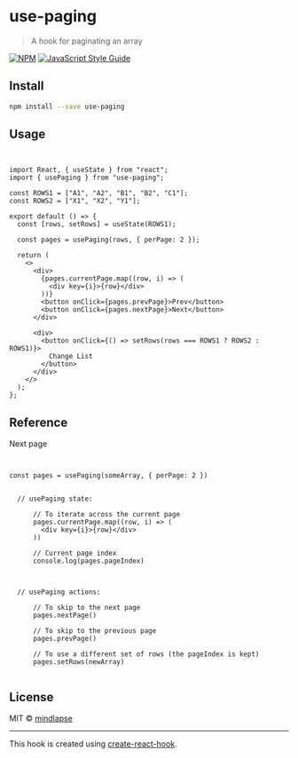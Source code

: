 # use-paging

> A hook for paginating an array

[![NPM](https://img.shields.io/npm/v/use-paging.svg)](https://www.npmjs.com/package/use-paging) [![JavaScript Style Guide](https://img.shields.io/badge/code_style-standard-brightgreen.svg)](https://standardjs.com)

## Install

```bash
npm install --save use-paging
```


## Usage

```tsx


import React, { useState } from "react";
import { usePaging } from "use-paging";

const ROWS1 = ["A1", "A2", "B1", "B2", "C1"];
const ROWS2 = ["X1", "X2", "Y1"];

export default () => {
  const [rows, setRows] = useState(ROWS1);

  const pages = usePaging(rows, { perPage: 2 });

  return (
    <>
      <div>
        {pages.currentPage.map((row, i) => (
          <div key={i}>{row}</div>
        ))}
        <button onClick={pages.prevPage}>Prev</button>
        <button onClick={pages.nextPage}>Next</button>
      </div>

      <div>
        <button onClick={() => setRows(rows === ROWS1 ? ROWS2 : ROWS1)}>
          Change List
        </button>
      </div>
    </>
  );
};

```

## Reference

Next page
```tsx


const pages = usePaging(someArray, { perPage: 2 })


  // usePaging state:

      // To iterate across the current page
      pages.currentPage.map((row, i) => (
        <div key={i}>{row}</div>
      ))

      // Current page index
      console.log(pages.pageIndex)



  // usePaging actions:

      // To skip to the next page
      pages.nextPage()

      // To skip to the previous page
      pages.prevPage()  

      // To use a different set of rows (the pageIndex is kept)
      pages.setRows(newArray)


```


## License

MIT © [mindlapse](https://github.com/mindlapse)

---

This hook is created using [create-react-hook](https://github.com/hermanya/create-react-hook).
